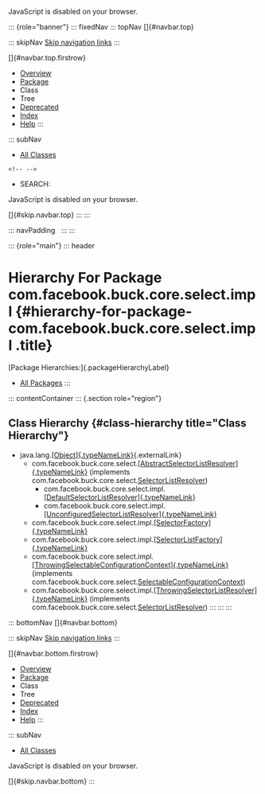<div>

JavaScript is disabled on your browser.

</div>

::: {role="banner"}
::: fixedNav
::: topNav
[]{#navbar.top}

::: skipNav
[Skip navigation links](#skip.navbar.top "Skip navigation links")
:::

[]{#navbar.top.firstrow}

-   [Overview](../../../../../../index.html)
-   [Package](package-summary.html)
-   Class
-   Tree
-   [Deprecated](../../../../../../deprecated-list.html)
-   [Index](../../../../../../index-all.html)
-   [Help](../../../../../../help-doc.html)
:::

::: subNav
-   [All Classes](../../../../../../allclasses.html)

```{=html}
<!-- -->
```
-   SEARCH:

<div>

<div>

JavaScript is disabled on your browser.

</div>

</div>

[]{#skip.navbar.top}
:::
:::

::: navPadding
 
:::
:::

::: {role="main"}
::: header
# Hierarchy For Package com.facebook.buck.core.select.impl {#hierarchy-for-package-com.facebook.buck.core.select.impl .title}

[Package Hierarchies:]{.packageHierarchyLabel}

-   [All Packages](../../../../../../overview-tree.html)
:::

::: contentContainer
::: {.section role="region"}
## Class Hierarchy {#class-hierarchy title="Class Hierarchy"}

-   java.lang.[[Object]{.typeNameLink}](http://docs.oracle.com/javase/7/docs/api/java/lang/Object.html?is-external=true "class or interface in java.lang"){.externalLink}
    -   com.facebook.buck.core.select.[[AbstractSelectorListResolver]{.typeNameLink}](../AbstractSelectorListResolver.html "class in com.facebook.buck.core.select")
        (implements
        com.facebook.buck.core.select.[SelectorListResolver](../SelectorListResolver.html "interface in com.facebook.buck.core.select"))
        -   com.facebook.buck.core.select.impl.[[DefaultSelectorListResolver]{.typeNameLink}](DefaultSelectorListResolver.html "class in com.facebook.buck.core.select.impl")
        -   com.facebook.buck.core.select.impl.[[UnconfiguredSelectorListResolver]{.typeNameLink}](UnconfiguredSelectorListResolver.html "class in com.facebook.buck.core.select.impl")
    -   com.facebook.buck.core.select.impl.[[SelectorFactory]{.typeNameLink}](SelectorFactory.html "class in com.facebook.buck.core.select.impl")
    -   com.facebook.buck.core.select.impl.[[SelectorListFactory]{.typeNameLink}](SelectorListFactory.html "class in com.facebook.buck.core.select.impl")
    -   com.facebook.buck.core.select.impl.[[ThrowingSelectableConfigurationContext]{.typeNameLink}](ThrowingSelectableConfigurationContext.html "class in com.facebook.buck.core.select.impl")
        (implements
        com.facebook.buck.core.select.[SelectableConfigurationContext](../SelectableConfigurationContext.html "interface in com.facebook.buck.core.select"))
    -   com.facebook.buck.core.select.impl.[[ThrowingSelectorListResolver]{.typeNameLink}](ThrowingSelectorListResolver.html "class in com.facebook.buck.core.select.impl")
        (implements
        com.facebook.buck.core.select.[SelectorListResolver](../SelectorListResolver.html "interface in com.facebook.buck.core.select"))
:::
:::
:::

::: bottomNav
[]{#navbar.bottom}

::: skipNav
[Skip navigation links](#skip.navbar.bottom "Skip navigation links")
:::

[]{#navbar.bottom.firstrow}

-   [Overview](../../../../../../index.html)
-   [Package](package-summary.html)
-   Class
-   Tree
-   [Deprecated](../../../../../../deprecated-list.html)
-   [Index](../../../../../../index-all.html)
-   [Help](../../../../../../help-doc.html)
:::

::: subNav
-   [All Classes](../../../../../../allclasses.html)

<div>

<div>

JavaScript is disabled on your browser.

</div>

</div>

[]{#skip.navbar.bottom}
:::
